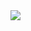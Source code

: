   <!-- <img height=200 align="center" src="https://github-readme-stats.vercel.app/api?username=michalshelenberg&theme=dark" /> -->
  <img align="center" src="https://github-readme-stats.vercel.app/api/top-langs?username=michalshelenberg&layout=compact&langs_count=8&card_width=999&hide=javascript,html,css,scss&theme=dark" />
